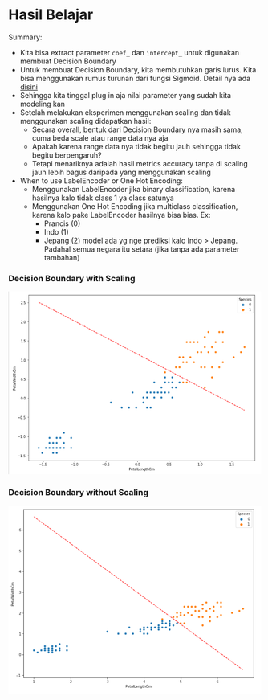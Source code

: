 # Hasil Belajar

Summary:
- Kita bisa extract parameter `coef_` dan `intercept_` untuk digunakan membuat Decision Boundary
- Untuk membuat Decision Boundary, kita membutuhkan garis lurus. Kita bisa menggunakan rumus turunan dari fungsi Sigmoid. Detail nya ada [disini](https://jamboard.google.com/u/2/d/1InW1wGqzsd0JmKNTGvWo7ir1Ku7hWXm2s6Tj83bdXc4/viewer?f=3)
- Sehingga kita tinggal plug in aja nilai parameter yang sudah kita modeling kan
- Setelah melakukan eksperimen menggunakan scaling dan tidak menggunakan scaling didapatkan hasil:
  - Secara overall, bentuk dari Decision Boundary nya masih sama, cuma beda scale atau range data nya aja
  - Apakah karena range data nya tidak begitu jauh sehingga tidak begitu berpengaruh? 
  - Tetapi menariknya adalah hasil metrics accuracy tanpa di scaling jauh lebih bagus daripada yang menggunakan scaling 
- When to use LabelEncoder or One Hot Encoding:
  - Menggunakan LabelEncoder jika binary classification, karena hasilnya kalo tidak class 1 ya class satunya
  - Menggunakan One Hot Encoding jika multiclass classification, karena kalo pake LabelEncoder hasilnya bisa bias. Ex:
    - Prancis (0)
    - Indo (1)
    - Jepang (2)
      model ada yg nge prediksi kalo Indo > Jepang. Padahal semua negara itu setara (jika tanpa ada parameter tambahan)
      
### Decision Boundary with Scaling

![plot_1](./img/scaling.PNG)

### Decision Boundary without Scaling

![plot_2](./img/without_scaling.PNG)